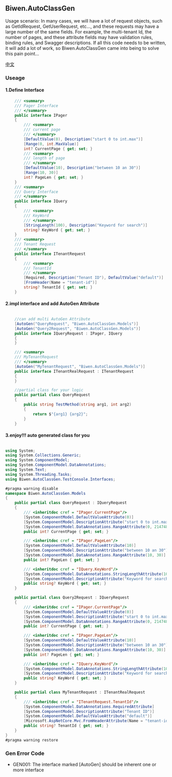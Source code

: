 ﻿## Biwen.AutoClassGen
Usage scenario: In many cases, we will have a lot of request objects, 
such as GetIdRequest, GetUserRequest, etc..., and these requests may have a large number of the same fields.
For example, the multi-tenant Id, the number of pages, and these attribute fields may have validation rules, binding rules, and Swagger descriptions.
If all this code needs to be written, it will add a lot of work, so Biwen.AutoClassGen came into being to solve this pain point...

[中文](https://github.com/vipwan/Biwen.AutoClassGen/blob/master/README-zh.md)

### Useage

#### 1.Define Interface

```c#
    /// <summary>
    /// Pager Interface
    /// </summary>
    public interface IPager
    {
        /// <summary>
        /// current page
        /// </summary>
        [DefaultValue(0), Description("start 0 to int.max")]
        [Range(0, int.MaxValue)]
        int? CurrentPage { get; set; }
        /// <summary>
        /// length of page 
        /// </summary>
        [DefaultValue(10), Description("between 10 an 30")]
        [Range(10, 30)]
        int? PageLen { get; set; }
    }
    /// <summary>
    /// Query Interface
    /// </summary>
    public interface IQuery
    {
        /// <summary>
        /// KeyWord
        /// </summary>
        [StringLength(100), Description("Keyword for search")]
        string? KeyWord { get; set; }
    }
    /// <summary>
    /// Tenant Request
    /// </summary>
    public interface ITenantRequest
    {
        /// <summary>
        /// TenantId
        /// </summary>
        [Required, Description("Tenant ID"), DefaultValue("default")]
        [FromHeader(Name = "tenant-id")]
        string? TenantId { get; set; }
    }
```
#### 2.impl interface and add AutoGen Attribute

```c#

    //can add multi AutoGen Attribute
    [AutoGen("QueryRequest", "Biwen.AutoClassGen.Models")]
    [AutoGen("Query2Request", "Biwen.AutoClassGen.Models")]
    public interface IQueryRequest : IPager, IQuery
    {
    }

    /// <summary>
    /// MyTenantRequest
    /// </summary>
    [AutoGen("MyTenantRequest", "Biwen.AutoClassGen.Models")]
    public interface ITenantRealRequest : ITenantRequest
    {
    }

    //partial class for your logic
    public partial class QueryRequest
    {
        public string TestMethod(string arg1, int arg2)
        {
            return $"{arg1} {arg2}";
        }
    }
```
#### 3.enjoy!!! auto generated class for you

```c#

using System;
using System.Collections.Generic;
using System.ComponentModel;
using System.ComponentModel.DataAnnotations;
using System.Text;
using System.Threading.Tasks;
using Biwen.AutoClassGen.TestConsole.Interfaces;

#pragma warning disable
namespace Biwen.AutoClassGen.Models
{
    public partial class QueryRequest : IQueryRequest
    {
        /// <inheritdoc cref = "IPager.CurrentPage"/>
        [System.ComponentModel.DefaultValueAttribute(0)]
        [System.ComponentModel.DescriptionAttribute("start 0 to int.max")]
        [System.ComponentModel.DataAnnotations.RangeAttribute(0, 2147483647)]
        public int? CurrentPage { get; set; }

        /// <inheritdoc cref = "IPager.PageLen"/>
        [System.ComponentModel.DefaultValueAttribute(10)]
        [System.ComponentModel.DescriptionAttribute("between 10 an 30")]
        [System.ComponentModel.DataAnnotations.RangeAttribute(10, 30)]
        public int? PageLen { get; set; }

        /// <inheritdoc cref = "IQuery.KeyWord"/>
        [System.ComponentModel.DataAnnotations.StringLengthAttribute(100)]
        [System.ComponentModel.DescriptionAttribute("Keyword for search")]
        public string? KeyWord { get; set; }
    }

    public partial class Query2Request : IQueryRequest
    {
        /// <inheritdoc cref = "IPager.CurrentPage"/>
        [System.ComponentModel.DefaultValueAttribute(0)]
        [System.ComponentModel.DescriptionAttribute("start 0 to int.max")]
        [System.ComponentModel.DataAnnotations.RangeAttribute(0, 2147483647)]
        public int? CurrentPage { get; set; }

        /// <inheritdoc cref = "IPager.PageLen"/>
        [System.ComponentModel.DefaultValueAttribute(10)]
        [System.ComponentModel.DescriptionAttribute("between 10 an 30")]
        [System.ComponentModel.DataAnnotations.RangeAttribute(10, 30)]
        public int? PageLen { get; set; }

        /// <inheritdoc cref = "IQuery.KeyWord"/>
        [System.ComponentModel.DataAnnotations.StringLengthAttribute(100)]
        [System.ComponentModel.DescriptionAttribute("Keyword for search")]
        public string? KeyWord { get; set; }
    }

    public partial class MyTenantRequest : ITenantRealRequest
    {
        /// <inheritdoc cref = "ITenantRequest.TenantId"/>
        [System.ComponentModel.DataAnnotations.RequiredAttribute]
        [System.ComponentModel.DescriptionAttribute("Tenant ID")]
        [System.ComponentModel.DefaultValueAttribute("default")]
        [Microsoft.AspNetCore.Mvc.FromHeaderAttribute(Name = "tenant-id")]
        public string? TenantId { get; set; }
    }
}
#pragma warning restore

```

### Gen Error Code

- GEN001: The interface marked [AutoGen] should be inherent one or more interface
